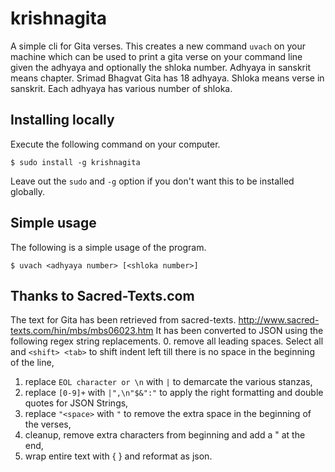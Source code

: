 # krishnagita
A simple cli for Gita verses.
This creates a new command `uvach` on your machine which can be used to print a gita verse on your command line given the adhyaya and optionally the shloka number. Adhyaya in sanskrit means chapter. Srimad Bhagvat Gita has 18 adhyaya. Shloka means verse in sanskrit. Each adhyaya has various number of shloka.

## Installing locally
Execute the following command on your computer.
```
$ sudo install -g krishnagita
```
Leave out the `sudo` and `-g` option if you don't want this to be installed globally.

## Simple usage
The following is a simple usage of the program.
```
$ uvach <adhyaya number> [<shloka number>]
```

## Thanks to Sacred-Texts.com
The text for Gita has been retrieved from sacred-texts. http://www.sacred-texts.com/hin/mbs/mbs06023.htm
It has been converted to JSON using the following regex string replacements.
0. remove all leading spaces. Select all and `<shift> <tab>` to shift indent left till there is no space in the beginning of the line,
1. replace `EOL character or \n` with `|` to demarcate the various stanzas,
2. replace `[0-9]+` with `|",\n"$&":"` to apply the right formatting and double quotes for JSON Strings,
3. replace `"<space>` with `"` to remove the extra space in the beginning of the verses,
4. cleanup, remove extra characters from beginning and add a " at the end,
5. wrap entire text with { } and reformat as json.

